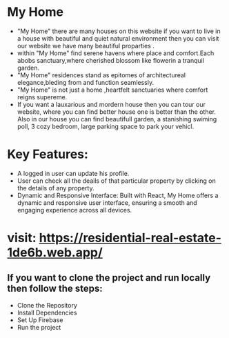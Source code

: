 # My Home
*  "My Home" there are many houses on this website if you want to live in a house with beautiful and quiet natural environment then you can 
   visit our website we have many beautiful proparties .
*  within "My Home" find serene havens where place and comfort.Each abobs sanctuary,where cherished blossom like flowerin a tranquil garden.
*  "My Home" residences stand as epitomes of architectureal elegance,bleding from and function seamlessly.
*  "My Home" is not just a home ,heartfelt sanctuaries where comfort reigns supereme.
*  If you want a lauxarious and mordern house then you can tour our website, where you can find better house one is better than the other. Also in our house you can find beautifull garden, a stanishing swiming poll, 3 cozy bedroom, large parking space to park your vehicl.

# Key Features:
* A logged in user can update his profile.
* User can check all the deails of that particular property by clicking on the details of any property.
* Dynamic and Responsive Interface:
Built with React, My Home offers a dynamic and responsive user interface, ensuring a smooth and engaging experience across all devices.

# visit: https://residential-real-estate-1de6b.web.app/
## If you want to clone  the project and run locally then follow the steps:
* Clone the Repository
* Install Dependencies
* Set Up Firebase
* Run the project
 
